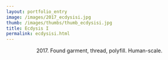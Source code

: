 ```yaml
---
layout: portfolio_entry
image: /images/2017_ecdysisi.jpg
thumb: /images/thumbs/thumb_ecdysisi.jpg
title: Ecdysis I
permalink: ecdysisi.html
---
```

<!--description-->
<div style="text-align:center" markdown="1">

2017\. Found garment, thread, polyfill. Human-scale.



</div>